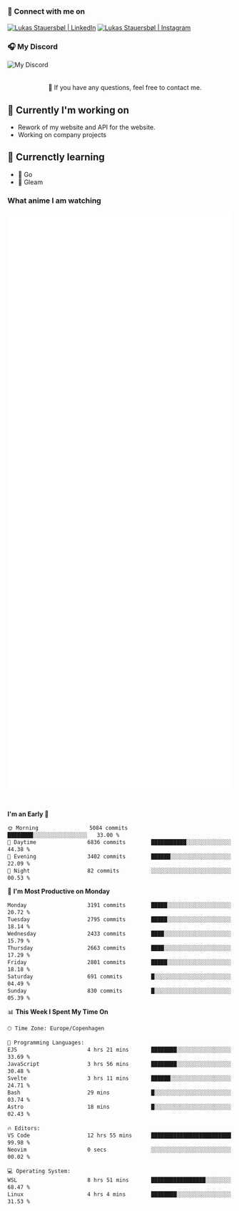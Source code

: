 ### 🔗 Connect with me on
<a href="https://www.instagram.com/lukas_stauersbol" target="_blank"><img align="center" src="https://raw.githubusercontent.com/stauersbol/stauersbol/main/images/instagram.svg" alt="Lukas Stauersbøl | LinkedIn" width="30px"/></a>
<a href="https://www.linkedin.com/in/lukas-stauersbol/" target="_blank"><img align="center" src="https://raw.githubusercontent.com/stauersbol/stauersbol/main/images/linkedin.svg" alt="Lukas Stauersbøl | Instagram" width="30px"/></a>

<p align="center">
 <h3>🎧 My Discord</h3>
 <img align="left" height="55px" src="https://discord.c99.nl/widget/theme-2/147806323323568128.png" alt="My Discord" />
</p>

<br/>
<br/>
<br/>
💬 If you have any questions, feel free to contact me.

## 🔭 Currently I'm working on
- Rework of my website and API for the website.
- Working on company projects
 
## 🌱 Currenctly learning
- 💙 Go
- 💜 Gleam

### What anime I am watching
<a href="https://anilist.co/user/slashiy/" align="center"><img align="center" width="500px" src="metrics.plugin.personal.anilist.svg" /></a>

<br/>

<!--START_SECTION:waka-->
**I'm an Early 🐤** 

```text
🌞 Morning                5084 commits        ████████░░░░░░░░░░░░░░░░░   33.00 % 
🌆 Daytime                6836 commits        ███████████░░░░░░░░░░░░░░   44.38 % 
🌃 Evening                3402 commits        ██████░░░░░░░░░░░░░░░░░░░   22.09 % 
🌙 Night                  82 commits          ░░░░░░░░░░░░░░░░░░░░░░░░░   00.53 % 
```
📅 **I'm Most Productive on Monday** 

```text
Monday                   3191 commits        █████░░░░░░░░░░░░░░░░░░░░   20.72 % 
Tuesday                  2795 commits        █████░░░░░░░░░░░░░░░░░░░░   18.14 % 
Wednesday                2433 commits        ████░░░░░░░░░░░░░░░░░░░░░   15.79 % 
Thursday                 2663 commits        ████░░░░░░░░░░░░░░░░░░░░░   17.29 % 
Friday                   2801 commits        █████░░░░░░░░░░░░░░░░░░░░   18.18 % 
Saturday                 691 commits         █░░░░░░░░░░░░░░░░░░░░░░░░   04.49 % 
Sunday                   830 commits         █░░░░░░░░░░░░░░░░░░░░░░░░   05.39 % 
```


📊 **This Week I Spent My Time On** 

```text
🕑︎ Time Zone: Europe/Copenhagen

💬 Programming Languages: 
EJS                      4 hrs 21 mins       ████████░░░░░░░░░░░░░░░░░   33.69 % 
JavaScript               3 hrs 56 mins       ████████░░░░░░░░░░░░░░░░░   30.48 % 
Svelte                   3 hrs 11 mins       ██████░░░░░░░░░░░░░░░░░░░   24.71 % 
Bash                     29 mins             █░░░░░░░░░░░░░░░░░░░░░░░░   03.74 % 
Astro                    18 mins             █░░░░░░░░░░░░░░░░░░░░░░░░   02.43 % 

🔥 Editors: 
VS Code                  12 hrs 55 mins      █████████████████████████   99.98 % 
Neovim                   0 secs              ░░░░░░░░░░░░░░░░░░░░░░░░░   00.02 % 

💻 Operating System: 
WSL                      8 hrs 51 mins       █████████████████░░░░░░░░   68.47 % 
Linux                    4 hrs 4 mins        ████████░░░░░░░░░░░░░░░░░   31.53 % 
```


<!--END_SECTION:waka-->
